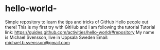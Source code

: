 # hello-world-
Simple repository to learn the tips and tricks of GitHub 
Hello people out there!
This is my first try with GitHub and I am following the tutorial
Tutorial link: https://guides.github.com/activities/hello-world/#repository
My name is Michael Svensson, live in Uppsala Sweden
Email: michael.b.svensson@gmail.com

